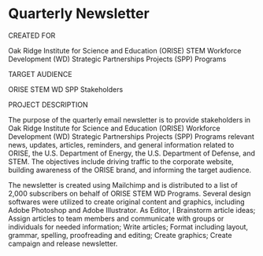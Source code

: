# Quarterly Newsletter
CREATED FOR									

Oak Ridge Institute for Science and Education (ORISE) STEM Workforce Development (WD) Strategic Partnerships Projects (SPP) Programs									
									
TARGET AUDIENCE									

ORISE STEM WD SPP Stakeholders						
																		
PROJECT DESCRIPTION									

The purpose of the quarterly email newsletter is to provide stakeholders in Oak Ridge Institute for Science and Education (ORISE) Workforce Development (WD) Strategic Partnerships Projects (SPP) Programs relevant news, updates, articles, reminders, and general information related to ORISE, the U.S. Department of Energy, the U.S. Department of Defense, and STEM. The objectives include driving traffic to the corporate website, building awareness of the ORISE brand, and informing the target audience. 

The newsletter is created using Mailchimp and is distributed to a list of 2,000 subscribers on behalf of ORISE STEM WD Programs. Several design softwares were utilized to create original content and graphics, including Adobe Photoshop and Adobe Illustrator. As Editor, I Brainstorm article ideas; Assign articles to team members and communicate with groups or individuals for needed information; Write articles; Format including layout, grammar, spelling, proofreading and editing; Create graphics; Create campaign and release newsletter. 

